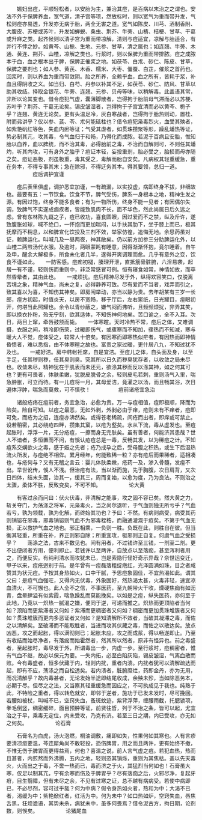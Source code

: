 <!-- { "loadSidebar": true } -->
　　娠妇出痘，平顺轻松者，以安胎为主，兼治其痘，是百病以末治之之谓也。安法不外于保脾养血，宽气道，清子宫等项，然放标时，则以宽气为重而带升发，气松则痘亦易透，升发亦无病于胎，两全无害之道。宽气如陈皮、川芎、酒制香附、大腹皮、苏梗或苏叶，升发如蝉蜕、桑虫、荆芥、牛蒡、山楂、桔梗、甘草、干葛或升麻之类。起齐候则以清子宫为重而带凉解，清则与痘适宜，凉解与胎适合，有并行不悖之妙。如黄芩、山栀、生地、元参、甘草，清之属也；如连翘、牛蒡、木通、黄连、荆芥、山楂，凉解之类也。行浆时，则以保脾为重而带排脓。痘之成脓本于血，血之根本出于脾，保脾正催浆之地。如茯苓、白朮、砂仁、陈皮、甘草，保脾之要剂也；如人参、黄芪、木香、糯米、大枣、僵蚕、白芷，催浆之首药也。回浆时，则以养血为重而带敛阴。胎之所养，全赖乎血，血之所有，皆耗于浆，补血且得阴收之义。如当归、白芍、丹参以补其不足，如茯苓、砂仁、防风、甘草以助其收结。择取金银花、牛蒡、连翘、元参、贝母等味，以稍解毒。此盖语其常，非所以论其变也。借令痘犯气虚，囊薄脚散者，岂得拘于胎前母气滞而必以苏梗、苏叶乎？荆芥、干葛无论矣。锡皮皱湿者，岂得拘于子宫宜清而必以黄芩、栀子乎？连翘、黄连无论矣。更有头温足冷，灰白寒战者，岂得拘于胎热则动，置桂、附而弗讲乎？仅以参、芪、苓、朮何能砥柱也？借令痘犯枭毒烈火，血受其殃者，如紫艳矾红等色，失血内瘀等证；气受其虐者，如贯珠攒聚等形，躁乱燔热等证，势必制其亢，攻其毒，令气血归于和畅，乃得化而成脓。若泥于百病且安胎，惟知胎以血养，血以脾统，而不治其毒，必得胎前之毒，不治而自解则可，不则任其燔灼，听其内攻，可有身外之胎乎？痘证本轻，妄投重剂，胎必受之，胎损而母亦随之矣。痘证恶极，剂虽极重，毒其受之，毒解而胎自安矣。凡病权其轻重缓急，重在务本，不得专事其末；急在除邪，不得迂务其本。得其要领，总归一道。
　　　　　痘后调护宜谨

　　痘后表里俱虚，调护悉宜加谨，一有疏漏，以实投虚，病即终身不拔，非细故也。最要有五：一节饮食。饮食不节，脾气受伤，脾系一身根本之地，精神生发之源。有因过饱，终身不能多食者；有为一物所伤，终身不能一见者；有因偶尔失调，致脾气不实遂成痼疾者，皆能致肌肉不长，面不华色，然此尚属日后久远之虑。曾有东林陈九嶷之子，痘已收功，喜食圆眼，因过爱而不之禁，纵及斤许，遂致腹胀如球，喊不绝口，一怀抱而更加喘闷，以手扶其肋下，坐于膝上而已，极其抚摩而不稍息，以和脾宣化饮投及三剂不效，举家仿徨，追悔无地。余思药虽对证，赖脾运化。叫喊几及一昼两夜，神其敝矣。仍以前方加参三分助脾运化外，以山楂二两煎汤代水服。及逾时，两眼蒙眊有睡意，因得渐渐怀抱，竟尔睡着。自午及申，醒余大解极多，所食未化者几半，遂得开爽调理而愈。几乎有意外之变，饮食不谨如此。　　一防客感。痘痂初褪，腠理开泄，直抵筋骨脏腑，六淫易袭，起居一有不谨，轻则伤而重则中，非泛常感冒可例。恒有寝食如常，神情如故，而卒然昏晕者，其由此也。　　一戒烦扰。痘后精神尽发于外，纵得欢容笑口，仅脱离苦境之象，精神气血，尚未之复，必得静养可致。尽有爱而不当者，戏弄而引之，致其喜以为喜，不知伤其神矣。即房闱举动，亦当以静为贵。去年胡某有三岁一长郎，痘方初起，时值炎天，以房不宽畅，移于厅后，左右窻纸，日光耀目，痘眼初开，何堪当此照耀也。余令以青纱蔽之，嫌气闷而弗听，且频频烦扰，非弄其笑，即以换衣扑粉，殆无宁刻，欲其适体，不知伤神何地矣。苦口谕之，全不入耳。次日，两目上窜，牵唇鼓颔而毙。　　一体寒暄。天时冷热不常，痘后之体，又难调摄，衣服之间，稍冷即伤荣，过暖即伤气，或骤寒而不知加，骤热而不知减，寒与暖大人不觉，痘体受之，较常人十倍矣。有因寒而即寒热似疟者，有因热而即神情昏愦者，难以悉指，由不体寒暄之故也。富贵之家过暖，更什居八九，不知过犹不及也。　　一戒好洁。房中帏帐衽席，自是宜洁。至痘儿之体，自头面及身，以至手足，任其秽则秽，任其臭则臭。究其所以日久而秽臭犹存者，以收敛之局未尽也。收敛未尽，精神犹在于肌表而未还元，欲涤其秽而反以涤其神，如之何其可也？更有可畏者，体肤柔嫩，犹脱皮脱骨之余，轻则皮毛若刺，重则汤气入里，喘急肿胀，可立而待。有一儿痘将一月，其母爱洁，竟濯之以汤，而且畅其浴，次日遍体浮肿，喘急而莫救，可不慎欤！
　　　　　痘前诸疮宜急治

　　诸般疮疡在痘前者，务宜急治，必愈为贵。万一与痘相值，痘即极顺，降而为险矣。险自可知。以痘之最恶，无如外剥，外剥必由于痒，疮则未有不痒者，痘即可免，而疮为之招，连痘亦沸然矣。或得苍老稀疏，间疮而出者，即痒或可禁止。设若稍密，其必绕疮四畔，攒集其窠，以疮为壑矣。水从下流，毒从虚发也。至痘起胀时，浮浮一片，无分疮痘，一擦而身无完肤矣。虽有善者，何能济其患哉？世人不谙者，多恒置而不问，有悞认疮痘总是一毒，反畅其发，以为稀痘之计。不知痘系交媾欲火之毒，感于娠之先者；疮乃成孕之后，受母腹之积热，或生下后湿热流火所发，与痘绝不相侔。累月经年，何能致稀一粒？亦有疮后而果稀者，适相凑也，与疮何与？又有无稽之言云：婴儿体肤柔嫩，疮药一及，渗入骨髓，发痘不出。举世讹传，悞人不浅。但治疮有法，当以渐而施，先于胸腹，次日肩背，又次日四体，结末头面，治其一，缓其三，周而复始，以愈为度，乃为良法。不则治之太骤，柔体不胜，反致变矣，不可不知。
　　　　　论大黄

　　有客过余而问曰：伏火伏毒，非清解之能事，攻之固不容已矣。然大黄之力，斩关夺门，为荡涤之将军，元枭毒火，当之尚尔退听，于气血则独无所亏乎？气血若亏，孰为领载，孰为化解，而终始其功也？予曰：不然。有病则病受，病受其药则销镕在邪毒，邪毒销镕则气血不为邪毒桎梏，而融通灌溉于痘矣。不第于气血无损，正以救护气血之地也。邪正相乘，一负则一胜。负既在此，则胜自在彼。但当衡其轻重，所重在补，养正则邪自除；所重宜攻，驱邪则正自复。何虞气血之受损乎？　　荡涤之法，古来不数见也。间有用者，不过钱许至三钱，一剂至二剂。更不出便闭者方用，便利即止。若钱许以至两许，自放点以至落痂，甚至泻利者用之，而便反实。有纯利清水而攻犹未已，岂是索隐行怪好奇示异哉？奈世运变迁，甲子以来，痘疮迥别于前。是年曾有一痘磊落粗绽疤红，光泽圆满如珠，目之者咸赞其为状元痘。予按其身热如火，口中干腻，予思痘象固佳，不宜热渴如此。谓其父曰：是痘气血强旺，又得内无伏毒，外象固好，然热渴太甚，火毒非轻，速宜凉血清火，不可懈也。此人全不之信，不事医药，至九朝带火干收，燥硬焦痂有如沥青，盘晕肆溢有似紫霞，喘急躁乱而莫能挽矣。以如是之痘，纵失医药，亦何至于此地，乃竟以一炽热一腻渴之嫌，便同于逆，可递而推之。炽热而更顶陷者当何如？顶陷而更紫滞者又何如？紫滞而更稠密者又何如？稠密而更加贯珠堆簇者又何如？贯珠堆簇而更内多恶证者又何如？是知清解所不效者，当破其凝滞之毒，而佐之以清解矣。至破滞而不能取胜者，当进而攻其伏藏之毒，而佐之以散达矣。放点凶恶，攻之而起胀，得以满彻则已；起胀未应，攻之而成浆，得以畅遂即止。乃至有收结而始尽净者，有落痂而始霍然者，然其所以然者，原非有怪异也。前之毒盛者，至起胀时，毒尽发于外，所谓毒出一步，内虚一步。至行浆时，痘稠密者，惟有气血不继，故必以保元为要。一失内拓，必至白陷灰陷，锡皮皱湿，气离血散而败。今有毒盛者，恒多伏藏于内，轻则内扰，重者内溃。内扰者犹可以清解疏达而起，即有不应，荡涤之而自松透矣。若内溃者，脏腑糜烂，药即金丹，亦为无用，而况清解乎？故内毒甚者，无论发始半途即结尾收成，余殃未殄，当如除恶务本，必期于尽。但尽之之法，又当察其轻重缓急而因应之，不可执成见于我也。纯熟于此，不特险之重者，得以转危就安，即邻于逆者，施功于已发未发时，尽可挽回。若腰如被杖，叫喊不已，空窍失血，蚤斑蚊迹，紫背浮萍，缠腰雨截，托腮锁项，拳毛倒竖，稠密细碎，面目预肿等证，前贤往哲，列于不治之条，皆可以起，尤宜治之于早，乘毒无定位，内未受攻，乃克有济。若至三日之期，内已受攻，亦无如之何矣。
　　　　　论石膏

　　石膏名为白虎，汤火泡燃，桐油调敷，痛即如失，性果何如其寒也。人有言疹要清凉痘要温，芩连犀角尚不敢轻投，恐伤脾胃，用之而且两许，更有始终不撤，不惟无伤于脾胃而更得益焉，何也？喜温之说，前人言气虚之痘。若犯血热，热而且甚者，内煎熬而外沸腾，五内之地，轻则恣其销烁，重则为其焦枯。盖以先天毒火，火而出之于毒，不啻一热而已，毒而济之于火，其猛烈当何如也！石膏虽大寒，仅足以制其亢，宁有余寒而伤及于脾胃乎？尽有落痂之后，火邪尽净，复起牙疳，目生翳障，但有未尽之余，不见有过寒之证，总不越有病病受。若使中病即已，不必尽剂，容可过乎哉？何为中病？假令身热如火者，热和为中；大渴不已者，渴缓为中；紫艳焮红者，红活为中。何为未中？如口热如炉，空窍失血，唇焦舌黑，狂烦谵语，其势未杀，病犹未中，虽多何畏焉？借令泥古方，拘日期，论剂数，则悞矣。
　　　　　论猪尾血

